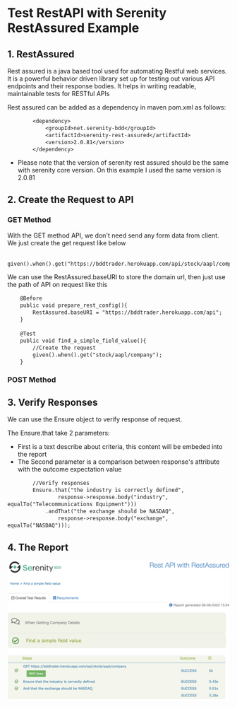 # Test RestAPI with Serenity RestAssured Example

## 1. RestAssured
Rest assured is a java based tool used for automating Restful web services. It is a powerful behavior driven library set up for testing out various API endpoints and their response bodies. It helps in writing readable, maintainable tests for RESTful APIs

Rest assured can be added as a dependency in maven pom.xml as follows:

```
        <dependency>
            <groupId>net.serenity-bdd</groupId>
            <artifactId>serenity-rest-assured</artifactId>
            <version>2.0.81</version>
        </dependency>
```
* Please note that the version of serenity rest assured should be the same with serenity core version. On this example I used the same version is 2.0.81

## 2. Create the Request to API
### GET Method
With the GET method API, we don't need send any form data from client. We just create the get request like below
```
    given().when().get("https://bddtrader.herokuapp.com/api/stock/aapl/company");
```

We can use the RestAssured.baseURI to store the domain url, then just use the path of API on request like this

```
    @Before
    public void prepare_rest_config(){
        RestAssured.baseURI = "https://bddtrader.herokuapp.com/api";
    }
    
    @Test
    public void find_a_simple_field_value(){
        //Create the request
        given().when().get("stock/aapl/company");
    }
```

### POST Method

## 3. Verify Responses

We can use the Ensure object to verify response of request. 

The Ensure.that take 2 parameters:
* First is a text describe about criteria, this content will be embeded into the report
* The Second parameter is a comparison between response's attribute with the outcome expectation value
```
        //Verify responses
        Ensure.that("the industry is correctly defined",
                response->response.body("industry", equalTo("Telecommunications Equipment")))
            .andThat("the exchange should be NASDAQ",
                response->response.body("exchange", equalTo("NASDAQ")));
```
## 4. The Report
![Report of Rest API Test with Serenity Rest Assured](https://github.com/khanheuroland/restAPI-using-RestAssured/blob/master/Screen%20Shot%202020-06-09%20at%2009.03.36.png)
